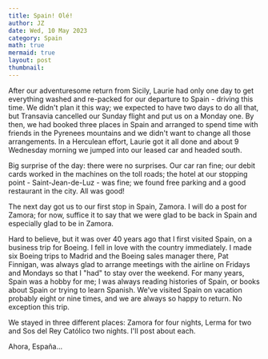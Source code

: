 ```yaml
---
title: Spain! Olé!
author: JZ
date: Wed, 10 May 2023
category: Spain
math: true
mermaid: true
layout: post
thumbnail:
---
```

After our adventuresome return from Sicily, Laurie had only one day to get everything washed and re-packed for our departure to Spain - driving this time. We didn't plan it this way; we expected to have two days to do all that, but Transavia cancelled our Sunday flight and put us on a Monday one. By then, we had booked three places in Spain and arranged to spend time with friends in the Pyrenees mountains and we didn't want to change all those arrangements. In a Herculean effort, Laurie got it all done and about 9 Wednesday morning we jumped into our leased car and headed south.

Big surprise of the day: there were no surprises. Our car ran fine; our debit cards worked in the machines on the toll roads; the hotel at our stopping point - Saint-Jean-de-Luz - was fine; we found free parking and a good restaurant in the city. All was good!

The next day got us to our first stop in Spain, Zamora. I will do a post for Zamora; for now, suffice it to say that we were glad to be back in Spain and especially glad to be in  Zamora.

Hard to believe, but it was over 40 years ago that I first visited Spain, on a business trip for Boeing. I fell in love with the country immediately. I made six Boeing trips to Madrid and the Boeing sales manager there, Pat Finnigan, was always glad to arrange meetings with the airline on Fridays and Mondays so that I "had" to stay over the weekend. For many years, Spain was a hobby for me; I was always reading histories of Spain, or books about Spain or trying to learn Spanish. We've visited Spain on vacation probably eight or nine times, and we are always so happy to return. No exception this trip.

We stayed in three different places: Zamora for four nights, Lerma for two and Sos del Rey Católico two nights. I'll post about each.

Ahora, España...